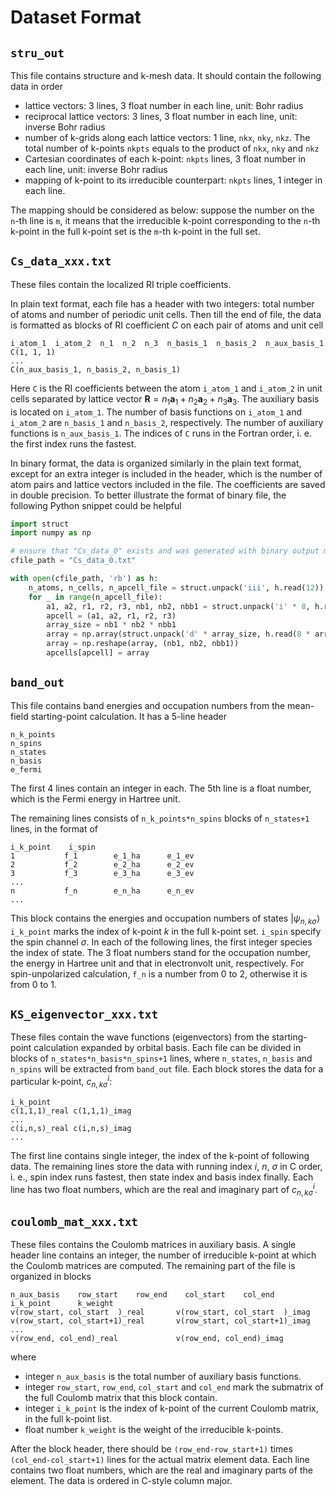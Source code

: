 # Dataset Format

## `stru_out`

This file contains structure and k-mesh data.
It should contain the following data in order
- lattice vectors: 3 lines, 3 float number in each line, unit: Bohr radius
- reciprocal lattice vectors: 3 lines, 3 float number in each line, unit: inverse Bohr radius
- number of k-grids along each lattice vectors: 1 line, `nkx`, `nky`, `nkz`. The
  total number of k-points `nkpts` equals to the product of `nkx`, `nky` and
  `nkz`
- Cartesian coordinates of each k-point: `nkpts` lines, 3 float number in each line, unit: inverse Bohr radius
- mapping of k-point to its irreducible counterpart: `nkpts` lines, 1 integer in each line.

The mapping should be considered as below:
suppose the number on the `n`-th line is `m`, it means that
the irreducible k-point corresponding to the `n`-th k-point in the full k-point set is the `m`-th
k-point in the full set.

## `Cs_data_xxx.txt`

These files contain the localized RI triple coefficients.

In plain text format, each file has a header with two integers:
total number of atoms and number of periodic unit cells.
Then till the end of file, the data is formatted as blocks of RI coefficient $C$ on each pair of atoms and unit cell
```
i_atom_1  i_atom_2  n_1  n_2  n_3  n_basis_1  n_basis_2  n_aux_basis_1
C(1, 1, 1)
...
C(n_aux_basis_1, n_basis_2, n_basis_1)
```
Here `C` is the RI coefficients between the atom `i_atom_1` and `i_atom_2` in unit cells separated by
lattice vector $\mathbf{R} = n_1 \mathbf{a}_1 + n_2 \mathbf{a}_2 + n_3 \mathbf{a}_3$.
The auxiliary basis is located on `i_atom_1`. The number of basis functions on `i_atom_1` and `i_atom_2` 
are `n_basis_1` and `n_basis_2`, respectively. The number of auxiliary functions is `n_aux_basis_1`.
The indices of `C` runs in the Fortran order, i. e. the first index runs the fastest.

In binary format, the data is organized similarly in the plain text format, except for an extra integer
is included in the header, which is the number of atom pairs and lattice vectors included in the file.
The coefficients are saved in double precision. To better illustrate the format of binary file, the
following Python snippet could be helpful
```python
import struct
import numpy as np

# ensure that "Cs_data_0" exists and was generated with binary output mode in DFT code
cfile_path = "Cs_data_0.txt"

with open(cfile_path, 'rb') as h:
    n_atoms, n_cells, n_apcell_file = struct.unpack('iii', h.read(12))
    for _ in range(n_apcell_file):
        a1, a2, r1, r2, r3, nb1, nb2, nbb1 = struct.unpack('i' * 8, h.read(4 * 8))
        apcell = (a1, a2, r1, r2, r3)
        array_size = nb1 * nb2 * nbb1
        array = np.array(struct.unpack('d' * array_size, h.read(8 * array_size)))
        array = np.reshape(array, (nb1, nb2, nbb1))
        apcells[apcell] = array
```

## `band_out`

This file contains band energies and occupation numbers from the mean-field starting-point calculation.
It has a 5-line header
```
n_k_points
n_spins
n_states
n_basis
e_fermi
```
The first 4 lines contain an integer in each. The 5th line is a float number, which is the Fermi energy
in Hartree unit.

The remaining lines consists of `n_k_points*n_spins` blocks of `n_states+1` lines, in the format of
```
i_k_point    i_spin
1           f_1        e_1_ha      e_1_ev
2           f_2        e_2_ha      e_2_ev
3           f_3        e_3_ha      e_3_ev
...
n           f_n        e_n_ha      e_n_ev
...
```
This block contains the energies and occupation numbers of states $\left|\psi_{n,k\sigma}\right\rangle$
`i_k_point` marks the index of k-point $k$ in the full k-point set.
`i_spin` specify the spin channel $\sigma$.
In each of the following lines, the first integer species the index of state.
The 3 float numbers stand for the occupation number, the energy in Hartree unit and that in electronvolt
unit, respectively.
For spin-unpolarized calculation, `f_n` is a number from 0 to 2, otherwise it is from 0 to 1.

## `KS_eigenvector_xxx.txt`
These files contain the wave functions (eigenvectors) from the starting-point calculation expanded by orbital basis.
Each file can be divided in blocks of `n_states*n_basis*n_spins+1` lines,
where `n_states`, `n_basis` and `n_spins` will be extracted from `band_out` file.
Each block stores the data for a particular k-point, $c^i_{n,k\sigma}$:
```
i_k_point
c(1,1,1)_real c(1,1,1)_imag
...
c(i,n,s)_real c(i,n,s)_imag
...
```
The first line contains single integer, the index of the k-point of following data.
The remaining lines store the data with running index $i$, $n$, $\sigma$ in C order,
i. e., spin index runs fastest, then state index and basis index finally.
Each line has two float numbers, which are the real and imaginary part of $c^i_{n,k\sigma}$.

## `coulomb_mat_xxx.txt`

These files contains the Coulomb matrices in auxiliary basis.
A single header line contains an integer, the number of irreducible k-point at
which the Coulomb matrices are computed.
The remaining part of the file is organized in blocks
```
n_aux_basis    row_start    row_end    col_start    col_end
i_k_point      k_weight
v(row_start, col_start  )_real       v(row_start, col_start  )_imag
v(row_start, col_start+1)_real       v(row_start, col_start+1)_imag
...
v(row_end, col_end)_real             v(row_end, col_end)_imag
```
where
- integer `n_aux_basis` is the total number of auxiliary basis functions.
- integer `row_start`, `row_end`, `col_start` and `col_end` mark the submatrix of the full Coulomb matrix
  that this block contain.
- integer `i_k_point` is the index of k-point of the current Coulomb matrix, in the full k-point list.
- float number `k_weight` is the weight of the irreducible k-points.

After the block header, there should be `(row_end-row_start+1)` times `(col_end-col_start+1)` lines
for the actual matrix element data. Each line contains two float numbers, which are the real and imaginary
parts of the element. The data is ordered in C-style column major.
